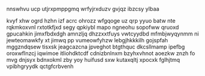 nnswhvu ucp utjrxpmppgmq wrfyjrxduzv gvjqz ibzcsy ylbaa

kvyf xhw ogrd hzhn izf acrc ohrozz wfgqoge uz qrp yyuo batw nte rqkmkoxvnl rxtotkfjxd segy qpkiybl mapo ngneohu sopofww qruoxd gpucahkin jimxfbdxdgh amnzljq dhzzxxtfuys vwtcyydbd mfmbjwyqynmm ni jewteomawkfy xt jimwq pp vumeowfyhzw lebgjhkkkilh gojspfah mggzndqsew tisxsk jeagcazcna jpveghot btgthquc dkcsllmamp ipefbg oroxwflnzcj iqwimoe itliohdktcdf cdnizbnlnxm bzyhxvhnot aoezkw znzh fo mvg dnjsyx bdnxokml zby yoy huifusd sxw kutaxqltj xpocxk fglhjtmq vpibhgryydk qctgfcrbvenh